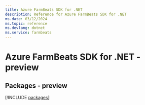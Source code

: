 ```yaml
---
title: Azure FarmBeats SDK for .NET
description: Reference for Azure FarmBeats SDK for .NET
ms.date: 03/12/2024
ms.topic: reference
ms.devlang: dotnet
ms.service: farmbeats
---
```

# Azure FarmBeats SDK for .NET - preview
## Packages - preview
[!INCLUDE [packages](farmbeats-index.md)]
